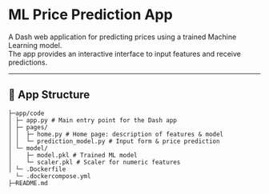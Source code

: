 # ML Price Prediction App

A Dash web application for predicting prices using a trained Machine Learning model.  
The app provides an interactive interface to input features and receive predictions.

---

## 📂 App Structure 
```
├─app/code
│ ├─ app.py # Main entry point for the Dash app
│ ├─ pages/
│ │  ├─ home.py # Home page: description of features & model
│ │  └─ prediction_model.py # Input form & price prediction
│ └─ model/
│    ├─ model.pkl # Trained ML model
│    └─ scaler.pkl # Scaler for numeric features
│ └─ .Dockerfile
  └─ .dockercompose.yml
├─README.md
```

